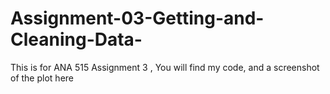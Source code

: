 # Assignment-03-Getting-and-Cleaning-Data-


This is for ANA 515 Assignment 3 , You will find my code, and a screenshot of the plot here

